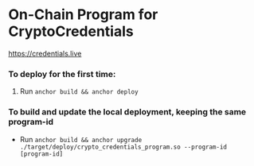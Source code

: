 # On-Chain Program for CryptoCredentials

https://credentials.live

### To deploy for the first time:

1. Run `anchor build && anchor deploy`

### To build and update the local deployment, keeping the same program-id

- Run `anchor build && anchor upgrade ./target/deploy/crypto_credentials_program.so --program-id [program-id]`
